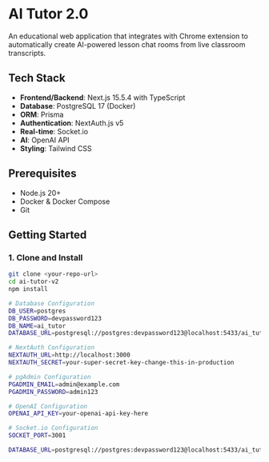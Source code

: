 # AI Tutor 2.0

An educational web application that integrates with Chrome extension to automatically create AI-powered lesson chat rooms from live classroom transcripts.

## Tech Stack

- **Frontend/Backend**: Next.js 15.5.4 with TypeScript
- **Database**: PostgreSQL 17 (Docker)
- **ORM**: Prisma
- **Authentication**: NextAuth.js v5
- **Real-time**: Socket.io
- **AI**: OpenAI API
- **Styling**: Tailwind CSS

## Prerequisites

- Node.js 20+
- Docker & Docker Compose
- Git

## Getting Started

### 1. Clone and Install
```bash
git clone <your-repo-url>
cd ai-tutor-v2
npm install

# Database Configuration
DB_USER=postgres
DB_PASSWORD=devpassword123
DB_NAME=ai_tutor
DATABASE_URL=postgresql://postgres:devpassword123@localhost:5433/ai_tutor

# NextAuth Configuration
NEXTAUTH_URL=http://localhost:3000
NEXTAUTH_SECRET=your-super-secret-key-change-this-in-production

# pgAdmin Configuration
PGADMIN_EMAIL=admin@example.com
PGADMIN_PASSWORD=admin123

# OpenAI Configuration
OPENAI_API_KEY=your-openai-api-key-here

# Socket.io Configuration
SOCKET_PORT=3001

DATABASE_URL=postgresql://postgres:devpassword123@localhost:5433/ai_tutor
